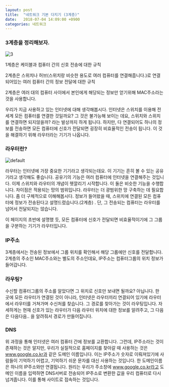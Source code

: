 ```yaml
---
layout: post 
title:  "네트워크 기본 다지기 (3계층)"
date:   2018-07-04 14:09:00 +0900
categories: 네트워크
---
```


### 3계층을 정리해보자.

![3](https://user-images.githubusercontent.com/33653318/42257924-17d557ae-7f94-11e8-93b8-10e3035ec2e0.PNG)

1계층은 케이블과 컴퓨터 간의 신호 전송에 대한 규칙

2계층은 스위치나 허브(스위치랑 비슷한 용도로 여러 컴퓨터를 연결해줍니다.)로 연결되어있는 여러 컴퓨터 간의 정보 전달에 대한 규칙

2계층은 여러 대의 컴퓨터 사이에서 본인에게 해당되는 정보만 얻기위해 MAC주소라는 것을 사용합니다.

우리가 지금 사용하고 있는 인터넷에 대해 생각해봅시다. 인터넷은 스위치를 이용해 전 세계 모든 컴퓨터를 연결한 것일까요? 그 것은 불가능해 보이는 데요, 스위치와 스위치를 연결하면 되지않을까? 라는 발상까지 하게 됩니다. 하지만, 다 연결되어도 하나의 정보를 전송하면 모든 컴퓨터에 신호가 전달되면 굉장히 비효율적인 전송이 됩니다. 이 것을 해결하기 위해 라우터라는 기기가 나옵니다.

### 라우터란?

![default](https://user-images.githubusercontent.com/33653318/42257925-186403dc-7f94-11e8-821c-326d252ce155.png)

라우터는 인터넷에 가장 중요한 기기라고 생각되는데요. 이 기기는 흔히 볼 수 있는 공유기라고 생각해도 좋습니다. 공유기의 기능은 여러 컴퓨터에 인터넷을 연결해주는 것입니다. 이제 스위치와 라우터의 개념이 헷깔리기 시작합니다. 이 둘은 비슷한 기능을 수행합니다. 차이점은 적용되는 망의 범위입니다. 라우터는 더 광범위한 망 구축하는 데 필요합니다. 좀 더 구체적으로 이해해봅시다. 정보가 들어왔을 때, 스위치에 연결된 모든 컴퓨터에 정보가 전송된다고 설명드렸습니다.(2계층) . 단, 그 전송되는 컴퓨터는 라우터를 넘어서 전달되지는 않습니다. 

이 페이지의 초반에 설명했 듯, 모든 컴퓨터에 신호가 전달되면 비효율적이기에 그 그룹을 구분하는 기기가 라우터입니다.

### IP주소

3계층에서는 전송된 정보에서 그룹 위치를 확인해서 해당 그룹에만 신호를 전달합니다. 2계층의 주소인 MAC주소와는 별도의 주소인데요, IP주소는 컴퓨터그룹의 위치 정보가 들어갑니다. 

### 라우팅?

수신할 컴퓨터그룹의 주소를 알았다면 그 위치로 신호만 보내면 될까요? 아닙니다. 한 곳에 모든 라우터가 연결된 것이 아니라, 인터넷은 라우터끼리 연결되어 있기에 라우터에서 라우터를 거쳐가며 수신처를 찾습니다. 그 경로를 찾아가는 것이 라우팅입니다. 자세하게는 현재 신호가 있는 라우터가 다음 라우터 위치에 대한 정보를 알려주고, 그 다음은 다음다음.. 을 알려줘서 경로가 만들어집니다.

### DNS

위 과정을 통해 인터넷은 여러 컴퓨터 간에 정보를 교환합니다. 그런데, IP주소라는 것이 존재하는 것은 알지만, 우리가 실질적으로 홈페이지를 찾아갈 때 사용하는 것은 www.google.co.kr과 같은 도메인 이름입니다. 이는 IP주소가 숫자로 이뤄져있기에 사람들이 기억하기 어렵고, 기억하기 쉬운 문자를 대신 사용하는 것입니다. 한 도메인이름은 하나의 IP주소와만 연결됩니다. 원리는 우리가  주소창에 www.google.co.kr라고 도메인 이름을 입력하면 DNS서버로 전송되어 IP주소로 변환한 값을 우리 컴퓨터로 다시 넘겨줍니다. 이를 통해 사이트로 접속하는 것입니다. 
